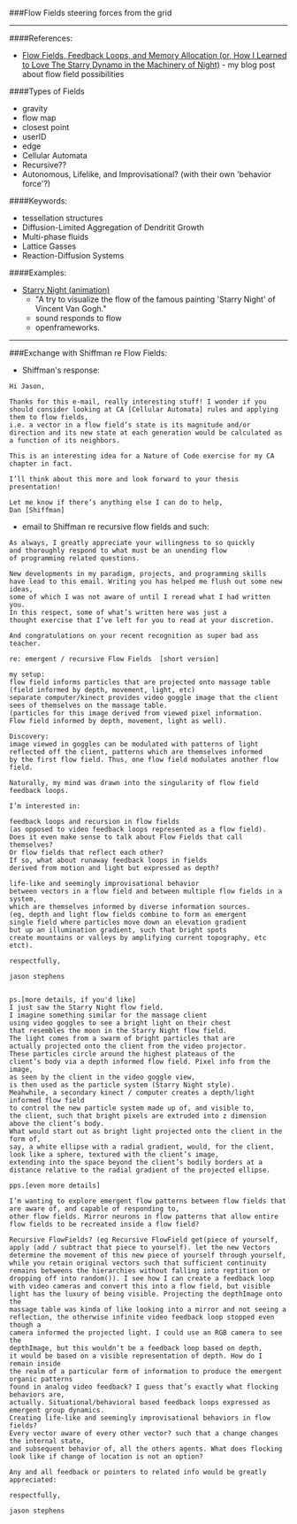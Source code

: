 ###Flow Fields
steering forces from the grid

________________

####References:
- [Flow Fields, Feedback Loops, and Memory Allocation (or, How I Learned to Love The Starry Dynamo in the Machinery of Night)](http://itp.nyu.edu/~js5346/jayblog/2012/04/27/flow-fields-feedback-loops-and-memory-allocation-or-how-i-learned-to-love-the-starry-dynamo-in-the-machinery-of-night/) - my blog post about flow field possibilities

####Types of Fields
- gravity
- flow map
- closest point
- userID
- edge
- Cellular Automata
- Recursive??
- Autonomous, Lifelike, and Improvisational? (with their own 'behavior force'?)

####Keywords:
- tessellation structures
- Diffusion-Limited Aggregation of Dendritit Growth
- Multi-phase fluids
- Lattice Gasses 
- Reaction-Diffusion Systems

####Examples:
- [Starry Night (animation)](https://www.youtube.com/watch?v=Bm9YvhBUmc4)
  - "A try to visualize the flow of the famous painting 'Starry Night' of Vincent Van Gogh."
  - sound responds to flow
  - openframeworks.
________________________

###Exchange with Shiffman re Flow Fields:
- Shiffman's response:

```text
Hi Jason,

Thanks for this e-mail, really interesting stuff! I wonder if you
should consider looking at CA [Cellular Automata] rules and applying them to flow fields,
i.e. a vector in a flow field’s state is its magnitude and/or
direction and its new state at each generation would be calculated as
a function of its neighbors.

This is an interesting idea for a Nature of Code exercise for my CA
chapter in fact.

I’ll think about this more and look forward to your thesis presentation!

Let me know if there’s anything else I can do to help,
Dan [Shiffman] 
```

- email to Shiffman re recursive flow fields and such:

>

```text
As always, I greatly appreciate your willingness to so quickly 
and thoroughly respond to what must be an unending flow
of programming related questions.  

New developments in my paradigm, projects, and programming skills 
have lead to this email. Writing you has helped me flush out some new ideas, 
some of which I was not aware of until I reread what I had written you. 
In this respect, some of what’s written here was just a 
thought exercise that I’ve left for you to read at your discretion.  

And congratulations on your recent recognition as super bad ass teacher.  

re: emergent / recursive Flow Fields  [short version]

my setup:
flow field informs particles that are projected onto massage table 
(field informed by depth, movement, light, etc)
separate computer/kinect provides video goggle image that the client 
sees of themselves on the massage table. 
(particles for this image derived from viewed pixel information. 
Flow field informed by depth, movement, light as well). 

Discovery: 
image viewed in goggles can be modulated with patterns of light 
reflected off the client, patterns which are themselves informed 
by the first flow field. Thus, one flow field modulates another flow field.

Naturally, my mind was drawn into the singularity of flow field feedback loops.

I’m interested in:

feedback loops and recursion in flow fields 
(as opposed to video feedback loops represented as a flow field). 
Does it even make sense to talk about Flow Fields that call themselves? 
Or flow fields that reflect each other? 
If so, what about runaway feedback loops in fields 
derived from motion and light but expressed as depth?

life-like and seemingly improvisational behavior 
between vectors in a flow field and between multiple flow fields in a system, 
which are themselves informed by diverse information sources. 
(eg, depth and light flow fields combine to form an emergent 
single field where particles move down an elevation gradient 
but up an illumination gradient, such that bright spots 
create mountains or valleys by amplifying current topography, etc etct).

respectfully,

jason stephens
```

```text

ps.[more details, if you'd like]
I just saw the Starry Night flow field. 
I imagine something similar for the massage client 
using video goggles to see a bright light on their chest 
that resembles the moon in the Starry Night flow field. 
The light comes from a swarm of bright particles that are 
actually projected onto the client from the video projector. 
These particles circle around the highest plateaus of the 
client’s body via a depth informed flow field. Pixel info from the image, 
as seen by the client in the video goggle view, 
is then used as the particle system (Starry Night style). 
Meahwhile, a secondary kinect / computer creates a depth/light informed flow field 
to control the new particle system made up of, and visible to, 
the client, such that bright pixels are extruded into z dimension above the client’s body. 
What would start out as bright light projected onto the client in the form of, 
say, a white ellipse with a radial gradient, would, for the client, 
look like a sphere, textured with the client’s image, 
extending into the space beyond the client’s bodily borders at a 
distance relative to the radial gradient of the projected ellipse.

pps.[even more details]

I’m wanting to explore emergent flow patterns between flow fields that are aware of, and capable of responding to, 
other flow fields. Mirror neurons in flow patterns that allow entire flow fields to be recreated inside a flow field?

Recursive FlowFields? (eg Recursive FlowField get(piece of yourself, 
apply (add / subtract that piece to yourself). let the new Vectors 
determine the movement of this new piece of yourself through yourself, 
while you retain original vectors such that sufficient continuity 
remains betweens the hierarchies without falling into reptition or 
dropping off into random()). I see how I can create a feedback loop 
with video cameras and convert this into a flow field, but visible 
light has the luxury of being visible. Projecting the depthImage onto the 
massage table was kinda of like looking into a mirror and not seeing a 
reflection, the otherwise infinite video feedback loop stopped even though a 
camera informed the projected light. I could use an RGB camera to see the 
depthImage, but this wouldn’t be a feedback loop based on depth, 
it would be based on a visible representation of depth. How do I remain inside
the realm of a particular form of information to produce the emergent organic patterns
found in analog video feedback? I guess that’s exactly what flocking behaviors are, 
actually. Situational/behavioral based feedback loops expressed as emergent group dynamics. 
Creating life-like and seemingly improvisational behaviors in flow fields? 
Every vector aware of every other vector? such that a change changes the internal state, 
and subsequent behavior of, all the others agents. What does flocking
look like if change of location is not an option?

Any and all feedback or pointers to related info would be greatly appreciated:

respectfully,

jason stephens   
```

